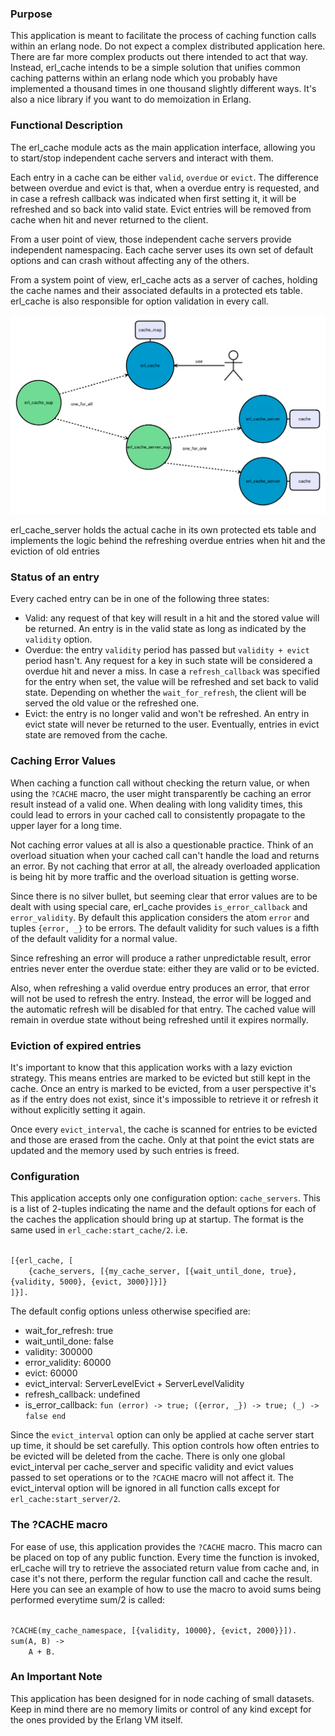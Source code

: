 <!---
@doc <!-- -->

<h3>Purpose</h3>

This application is meant to facilitate the process of caching function calls within an erlang node.
Do not expect a complex distributed application here. There are far more complex products out there
intended to act that way. Instead, erl_cache intends to be a simple solution that unifies common
caching patterns within an erlang node which you probably have implemented a thousand times in one
thousand slightly different ways. It's also a nice library if you want to do memoization in Erlang.

<h3>Functional Description</h3>

The erl_cache module acts as the main application interface, allowing you to start/stop independent
cache servers and interact with them.

Each entry in a cache can be either <code>valid</code>, <code>overdue</code> or <code>evict</code>. The difference between overdue and
evict is that, when a overdue entry is requested, and in case a refresh callback was indicated
when first setting it, it will be refreshed and so back into valid state. Evict entries will be
removed from cache when hit and never returned to the client.

From a user point of view, those independent cache servers provide independent namespacing. Each
cache server uses its own set of default options and can crash without affecting any of the others.

From a system point of view, erl_cache acts as a server of caches, holding the cache names and their
associated defaults in a protected ets table. erl_cache is also responsible for option validation in
every call.

<img src="doc/images/erl_cache.png" style="max-height: 500px;"/>

erl_cache_server holds the actual cache in its own protected ets table and implements the logic
behind the refreshing overdue entries when hit and the eviction of old entries

<h3>Status of an entry</h3>

Every cached entry can be in one of the following three states:
<ul>
<li> Valid: any request of that key will result in a hit and the stored value will be returned. An
entry is in the valid state as long as indicated by the <code>validity</code> option.</li>
<li> Overdue: the entry <code>validity</code> period has passed but  <code>validity + evict</code>
period hasn't. Any request for a key in such state will be considered a overdue hit and never a miss.
In case a <code>refresh_callback</code> was specified for the entry when set, the value will be
refreshed and set back to valid state. Depending on whether the <code>wait_for_refresh</code>, the
client will be served the old value or the refreshed one.</li>
<li> Evict: the entry is no longer valid and won't be refreshed. An entry in evict state will never
be returned to the user. Eventually, entries in evict state are removed from the cache.</li>
</ul>

<h3>Caching Error Values</h3>

When caching a function call without checking the return value, or when using the <code>?CACHE</code> macro, the
user might transparently be caching an error result instead of a valid one. When dealing with long
validity times, this could lead to errors in your cached call to consistently propagate
to the upper layer for a long time.

Not caching error values at all is also a questionable practice. Think of an overload situation
when your cached call can't handle the load and returns an error. By not caching that error at all,
the already overloaded application is being hit by more traffic and the overload situation is
getting worse.

Since there is no silver bullet, but seeming clear that error values are to be dealt with using special
care, erl_cache provides <code>is_error_callback</code> and <code>error_validity</code>. By default
this application considers the atom <code>error</code> and tuples <code>{error, _}</code> to be
errors. The default validity for such values is a fifth of the default validity for a normal value.

Since refreshing an error will produce a rather unpredictable result, error entries never enter the
overdue state: either they are valid or to be evicted.

Also, when refreshing a valid overdue entry produces an error, that error will not be used to refresh
the entry. Instead, the error will be logged and the automatic refresh will be disabled for that
entry. The cached value will remain in overdue state without being refreshed until it expires
normally.

<h3>Eviction of expired entries</h3>

It's important to know that this application works with a lazy eviction strategy. This means entries
are marked to be evicted but still kept in the cache. Once an entry is marked to be evicted, from
a user perspective it's as if the entry does not exist, since it's impossible to retrieve it or refresh
it without explicitly setting it again.

Once every <code>evict_interval</code>, the cache is scanned for entries to be evicted and those
are erased from the cache. Only at that point the evict stats are updated and the memory used by
such entries is freed.

<h3>Configuration</h3>

This application accepts only one configuration option: <code>cache_servers</code>. This is a list of 2-tuples
indicating the name and the default options for each of the caches the application should bring
up at startup. The format is the same used in <code>erl_cache:start_cache/2</code>. i.e.

<code>
[{erl_cache, [
    {cache_servers, [{my_cache_server, [{wait_until_done, true}, {validity, 5000}, {evict, 3000}]}]}
]}].
</code>

The default config options unless otherwise specified are:
<ul>
<li>wait_for_refresh: true</li>
<li>wait_until_done: false</li>
<li>validity: 300000</li>
<li>error_validity: 60000</li>
<li>evict: 60000</li>
<li>evict_interval: ServerLevelEvict + ServerLevelValidity</li>
<li>refresh_callback: undefined</li>
<li>is_error_callback: <code>fun (error) -> true; ({error, _}) -> true; (_) -> false end</code></li>
</ul>
Since the <code>evict_interval</code> option can only be applied at cache server start up time, it
should be set carefully. This option controls how often entries to be evicted will be deleted from
the cache. There is only one global evict_interval per cache_server and specific validity and evict
values passed to set operations or to the <code>?CACHE</code> macro will not affect it. The evict_interval option
will be ignored in all function calls except for <code>erl_cache:start_server/2</code>.

<h3>The ?CACHE macro</h3>

For ease of use, this application provides the <code>?CACHE</code> macro. This macro can be placed on top of
any public function. Every time the function is invoked, erl_cache will try to retrieve the associated
return value from cache and, in case it's not there, perform the regular function call and cache the
result. Here you can see an example of how to use the macro to avoid sums being performed everytime
sum/2 is called:

<code>
?CACHE(my_cache_namespace, [{validity, 10000}, {evict, 2000}}]).
sum(A, B) ->
    A + B.
</code>

<h3>An Important Note</h3>

This application has been designed for in node caching of small datasets. Keep in mind there are no
memory limits or control of any kind except for the ones provided by the Erlang VM itself.
